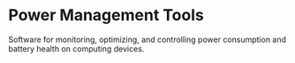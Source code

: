 # Power Management Tools

Software for monitoring, optimizing, and controlling power consumption and battery health on computing devices.
